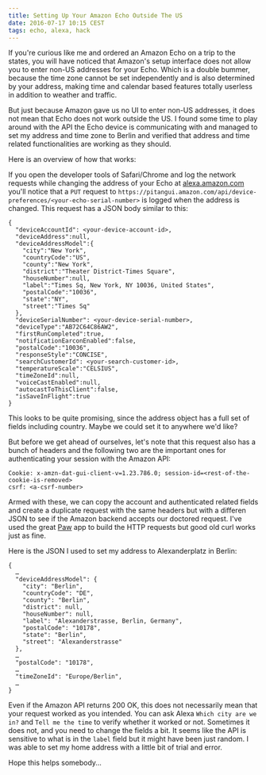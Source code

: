 ```yaml
---
title: Setting Up Your Amazon Echo Outside The US
date: 2016-07-17 10:15 CEST
tags: echo, alexa, hack
---
```


If you're curious like me and ordered an Amazon Echo on a trip to the states, you will have noticed that Amazon's setup interface does not allow you to enter non-US addresses for your Echo. Which is a double bummer, because the time zone cannot be set independently and is also determined by your address, making time and calendar based features totally userless in addition to weather and traffic. 

But just because Amazon gave us no UI to enter non-US addresses, it does not mean that Echo does not work outside the US. I found some time to play around with the API the Echo device is communicating with and managed to set my address and time zone to Berlin and verified that address and time related functionalities are working as they should.

Here is an overview of how that works:

If you open the developer tools of Safari/Chrome and log the network requests while changing the address of your Echo at [alexa.amazon.com](https://alexa.amazon.com) you'll notice that a `PUT` request to `https://pitangui.amazon.com/api/device-preferences/<your-echo-serial-number>` is logged when the address is changed. This request has a JSON body similar to this:

```
{
  "deviceAccountId": <your-device-account-id>,
  "deviceAddress":null,
  "deviceAddressModel":{
    "city":"New York",
    "countryCode":"US",
    "county":"New York",
    "district":"Theater District-Times Square",
    "houseNumber":null,
    "label":"Times Sq, New York, NY 10036, United States",
    "postalCode":"10036",
    "state":"NY",
    "street":"Times Sq"
  },
  "deviceSerialNumber": <your-device-serial-number>,
  "deviceType":"AB72C64C86AW2",
  "firstRunCompleted":true,
  "notificationEarconEnabled":false,
  "postalCode":"10036",
  "responseStyle":"CONCISE",
  "searchCustomerId": <your-search-customer-id>,
  "temperatureScale":"CELSIUS",
  "timeZoneId":null,
  "voiceCastEnabled":null,
  "autocastToThisClient":false,
  "isSaveInFlight":true
}
```

This looks to be quite promising, since the address object has a full set of fields including country. Maybe we could set it to anywhere we'd like?

But before we get ahead of ourselves, let's note that this request also has a bunch of headers and the following two are the important ones for authenticating your session with the Amazon API:

```
Cookie: x-amzn-dat-gui-client-v=1.23.786.0; session-id=<rest-of-the-cookie-is-removed>
csrf: <a-csrf-number>
```

Armed with these, we can copy the account and authenticated related fields and create a duplicate request with the same headers but with a differen JSON to see if the Amazon backend accepts our doctored request. I've used the great [Paw](https://luckymarmot.com/paw) app to build the HTTP requests but good old curl works just as fine.

Here is the JSON I used to set my address to Alexanderplatz in Berlin:

```
{
  …
  "deviceAddressModel": {
    "city": "Berlin",
    "countryCode": "DE",
    "county": "Berlin",
    "district": null,
    "houseNumber": null,
    "label": "Alexanderstrasse, Berlin, Germany",
    "postalCode": "10178",
    "state": "Berlin",
    "street": "Alexanderstrasse"
  },
  …
  "postalCode": "10178",
  …
  "timeZoneId": "Europe/Berlin",
  …
}
```

Even if the Amazon API returns 200 OK, this does not necessarily mean that your request worked as you intended. You can ask Alexa `Which city are we in?` and `Tell me the time` to verify whether it worked or not. Sometimes it does not, and you need to change the fields a bit. It seems like the API is sensitive to what is in the `label` field but it might have been just random. I was able to set my home address with a little bit of trial and error.

Hope this helps somebody…
